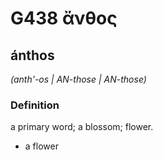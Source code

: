 # G438 ἄνθος

## ánthos

_(anth'-os | AN-those | AN-those)_

### Definition

a primary word; a blossom; flower.

- a flower

